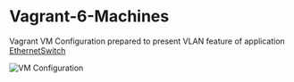 # Vagrant-6-Machines

Vagrant VM Configuration prepared to present VLAN feature of application [EthernetSwitch](https://github.com/krawat10/EthernetSwitch) 



![VM Configuration](https://github.com/krawat10/Vagrant-6-Machines/blob/master/Config.png?raw=true)
